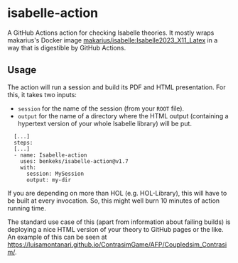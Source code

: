 # isabelle-action

A GitHub Actions action for checking Isabelle theories. It mostly wraps makarius's Docker image [makarius/isabelle:Isabelle2023_X11_Latex](https://hub.docker.com/r/makarius/isabelle/tags) in a way that is digestible by GitHub Actions.

## Usage

The action will run a session and build its PDF and HTML presentation. For this, it takes two inputs:

- `session` for the name of the session (from your `ROOT` file).
- `output` for the name of a directory where the HTML output (containing a hypertext version of your whole Isabelle library) will be put.

```
  [...]
  steps:
  [...]
  - name: Isabelle-action
    uses: benkeks/isabelle-action@v1.7
    with:
      session: MySession
      output: my-dir
```

If you are depending on more than HOL (e.g. HOL-Library), this will have to be built at every invocation. So, this might well burn 10 minutes of action running time.

The standard use case of this (apart from information about failing builds) is deploying a nice HTML version of your theory to GitHub pages or the like. An example of this can be seen at https://luisamontanari.github.io/ContrasimGame/AFP/Coupledsim_Contrasim/.
